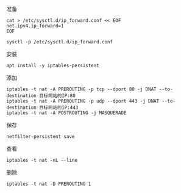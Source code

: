 准备
```
cat > /etc/sysctl.d/ip_forward.conf << EOF
net.ipv4.ip_forward=1
EOF
```

```
sysctl -p /etc/sysctl.d/ip_forward.conf
```

安装
```
apt install -y iptables-persistent
```

添加
```
iptables -t nat -A PREROUTING -p tcp --dport 80 -j DNAT --to-destination 目标网站的IP:80
iptables -t nat -A PREROUTING -p udp --dport 443 -j DNAT --to-destination 目标网站的IP:443
iptables -t nat -A POSTROUTING -j MASQUERADE
```

保存
```
netfilter-persistent save
```

查看
```
iptables -t nat -nL --line
```

删除
```
iptables -t nat -D PREROUTING 1
```
